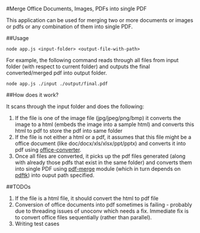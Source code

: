 #Merge Office Documents, Images, PDFs into single PDF

This application can be used for merging two or more documents or images or pdfs or any combination of them into single PDF.

##Usage
```
node app.js <input-folder> <output-file-with-path>
```

For example, the following command reads through all files from input folder (with respect to current folder) and outputs the final converted/merged pdf into output folder.


```
node app.js ./input ./output/final.pdf
```

##How does it work?

It scans through the input folder and does the following:

1. If the file is one of the image file (jpg/jpeg/png/bmp) it converts the image to a html (embeds the image into a sample html) and converts this html to pdf to store the pdf into same folder
1. If the file is not either a html or a pdf, it assumes that this file might be a office document (like doc/docx/xls/xlsx/ppt/pptx) and converts it into pdf using [office-converter](https://www.npmjs.com/package/office-converter).
1. Once all files are converted, it picks up the pdf files generated (along with already those pdfs that exist in the same folder) and converts them into single PDF using [pdf-merge](https://www.npmjs.com/package/pdf-merge) module (which in turn depends on [pdftk](https://www.pdflabs.com/tools/pdftk-the-pdf-toolkit/)) into ouput path specified.

##TODOs
1. If the file is a html file, it should convert the html to pdf file
1. Conversion of office documents into pdf sometimes is failing - probably due to threading issues of unoconv which needs a fix. Immediate fix is to convert office files sequentially (rather than parallel).
1. Writing test cases
